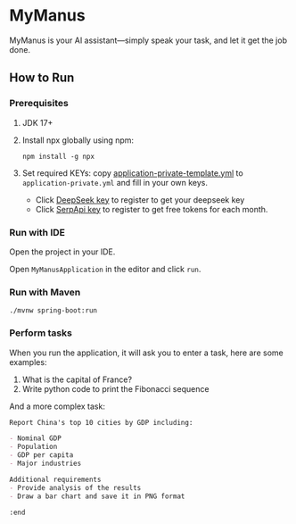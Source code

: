 # MyManus

MyManus is your AI assistant—simply speak your task, and let it get the job done.

## How to Run

### Prerequisites

1. JDK 17+
2. Install npx globally using npm:
   ```shell
   npm install -g npx
   ```
3. Set required KEYs: copy [application-private-template.yml](src/main/resources/application-private-template.yml) 
   to `application-private.yml` and fill in your own keys.

   * Click <a href="https://platform.deepseek.com/api_keys" target="_blank">DeepSeek key</a>
      to register to get your deepseek key
   * Click <a href="https://serpapi.com/users/sign_in" target="_blank">SerpApi key</a> to register to get free
      tokens for each month.

### Run with IDE

Open the project in your IDE.

Open `MyManusApplication` in the editor and click `run`.

### Run with Maven

```shell
./mvnw spring-boot:run
```

### Perform tasks

When you run the application, it will ask you to enter a task, here are some examples:

1. What is the capital of France?
2. Write python code to print the Fibonacci sequence

And a more complex task:

```markdown
Report China's top 10 cities by GDP including:

- Nominal GDP
- Population
- GDP per capita
- Major industries

Additional requirements
- Provide analysis of the results
- Draw a bar chart and save it in PNG format

:end

```
